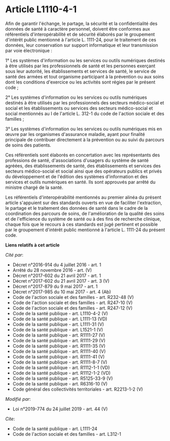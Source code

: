 # Article L1110-4-1

Afin de garantir l'échange, le partage, la sécurité et la confidentialité des données de santé à caractère personnel, doivent
être conformes aux référentiels d'interopérabilité et de sécurité élaborés par le groupement d'intérêt public mentionné à
l'article L. 1111-24, pour le traitement de ces données, leur conservation sur support informatique et leur transmission par
voie électronique : 

1° Les systèmes d'information ou les services ou outils numériques destinés à être utilisés par les professionnels de santé
et les personnes exerçant sous leur autorité, les établissements et services de santé, le service de santé des armées et tout
organisme participant à la prévention ou aux soins dont les conditions d'exercice ou les activités sont régies par le présent
code ; 

2° Les systèmes d'information ou les services ou outils numériques destinés à être utilisés par les professionnels des
secteurs médico-social et social et les établissements ou services des secteurs médico-social et social mentionnés au I de
l'article L. 312-1 du code de l'action sociale et des familles ; 

3° Les systèmes d'information ou les services ou outils numériques mis en œuvre par les organismes d'assurance maladie, ayant
pour finalité principale de contribuer directement à la prévention ou au suivi du parcours de soins des patients. 

Ces référentiels sont élaborés en concertation avec les représentants des professions de santé, d'associations d'usagers du
système de santé agréées, des établissements de santé, des établissements et services des secteurs médico-social et social
ainsi que des opérateurs publics et privés du développement et de l'édition des systèmes d'information et des services et
outils numériques en santé. Ils sont approuvés par arrêté du ministre chargé de la santé. 

Les référentiels d'interopérabilité mentionnés au premier alinéa du présent article s'appuient sur des standards ouverts en
vue de faciliter l'extraction, le partage et le traitement des données de santé dans le cadre de la coordination des parcours
de soins, de l'amélioration de la qualité des soins et de l'efficience du système de santé ou à des fins de recherche
clinique, chaque fois que le recours à ces standards est jugé pertinent et possible par le groupement d'intérêt public
mentionné à l'article L. 1111-24 du présent code.

**Liens relatifs à cet article**

_Cité par_:

  - Décret n°2016-914 du 4 juillet 2016 - art. 1
  - Arrêté du 28 novembre 2016 - art. (V)
  - Décret n°2017-602 du 21 avril 2017 - art. 1
  - Décret n°2017-602 du 21 avril 2017 - art. 3 (V)
  - Décret n°2017-879 du 9 mai 2017 - art. 1
  - Décret n°2017-985 du 10 mai 2017 - art. 4 (Ab)
  - Code de l'action sociale et des familles - art. R232-48 (V)
  - Code de l'action sociale et des familles - art. R247-10 (V)
  - Code de l'action sociale et des familles - art. R247-12 (V)
  - Code de la santé publique - art. L1110-4-2 (V)
  - Code de la santé publique - art. L1111-13 (VD)
  - Code de la santé publique - art. L1111-31 (V)
  - Code de la santé publique - art. L1521-1 (V)
  - Code de la santé publique - art. R1111-27 (V)
  - Code de la santé publique - art. R1111-29 (V)
  - Code de la santé publique - art. R1111-35 (V)
  - Code de la santé publique - art. R1111-40 (V)
  - Code de la santé publique - art. R1111-41 (V)
  - Code de la santé publique - art. R1111-8-7 (V)
  - Code de la santé publique - art. R1112-1-1 (VD)
  - Code de la santé publique - art. R1112-1-2 (VD)
  - Code de la santé publique - art. R5125-33-9 (V)
  - Code de la santé publique - art. R6316-10 (V)
  - Code général des collectivités territoriales - art. R2213-1-2 (V)

_Modifié par_:

  - Loi n°2019-774 du 24 juillet 2019 - art. 44 (V)

_Cite_:

  - Code de la santé publique - art. L1111-24
  - Code de l'action sociale et des familles - art. L312-1
